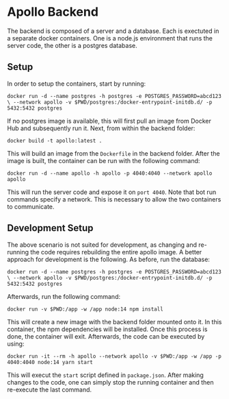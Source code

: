 # Apollo Backend

The backend is composed of a server and a database. Each is exectuted in a separate docker
containers. One is a node.js environment that runs the server code, the other is a
postgres database.

## Setup

In order to setup the containers, start by running:

```
docker run -d --name postgres -h postgres -e POSTGRES_PASSWORD=abcd123 \ --network apollo -v $PWD/postgres:/docker-entrypoint-initdb.d/ -p 5432:5432 postgres
```

If no postgres image is available, this will first pull an image from Docker Hub and
subsequently run it. Next, from within the backend folder:

```
docker build -t apollo:latest .
```

This will build an image from the `Dockerfile` in the backend folder. After the image is
built, the container can be run with the following command:

```
docker run -d --name apollo -h apollo -p 4040:4040 --network apollo apollo
```

This will run the server code and expose it on `port 4040`. Note that bot run commands
specify a network. This is necessary to allow the two containers to communicate.

## Development Setup

The above scenario is not suited for development, as changing and re-running the code
requires rebuilding the entire apollo image. A better approach for development is the
following. As before, run the database:

```
docker run -d --name postgres -h postgres -e POSTGRES_PASSWORD=abcd123 \ --network apollo -v $PWD/postgres:/docker-entrypoint-initdb.d/ -p 5432:5432 postgres
```

Afterwards, run the following command:

```
docker run -v $PWD:/app -w /app node:14 npm install
```

This will create a new image with the backend folder mounted onto it. In this container,
the npm dependencies will be installed. Once this process is done, the container will
exit. Afterwards, the code can be executed by using:

```
docker run -it --rm -h apollo --network apollo -v $PWD:/app -w /app -p 4040:4040 node:14 yarn start
```

This will execut the `start` script defined in `package.json`. After making changes to the
code, one can simply stop the running container and then re-execute the last command.
